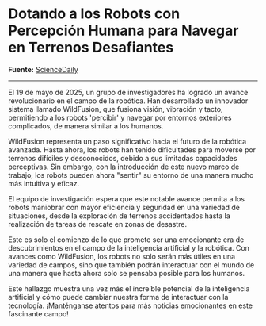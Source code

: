 # Dotando a los Robots con Percepción Humana para Navegar en Terrenos Desafiantes

**Fuente:** [ScienceDaily](https://www.sciencedaily.com/releases/2025/05/250519132021.htm)

---

El 19 de mayo de 2025, un grupo de investigadores ha logrado un avance revolucionario en el campo de la robótica. Han desarrollado un innovador sistema llamado WildFusion, que fusiona visión, vibración y tacto, permitiendo a los robots 'percibir' y navegar por entornos exteriores complicados, de manera similar a los humanos.

WildFusion representa un paso significativo hacia el futuro de la robótica avanzada. Hasta ahora, los robots han tenido dificultades para moverse por terrenos difíciles y desconocidos, debido a sus limitadas capacidades perceptivas. Sin embargo, con la introducción de este nuevo marco de trabajo, los robots pueden ahora "sentir" su entorno de una manera mucho más intuitiva y eficaz.

El equipo de investigación espera que este notable avance permita a los robots maniobrar con mayor eficiencia y seguridad en una variedad de situaciones, desde la exploración de terrenos accidentados hasta la realización de tareas de rescate en zonas de desastre.

Este es solo el comienzo de lo que promete ser una emocionante era de descubrimientos en el campo de la inteligencia artificial y la robótica. Con avances como WildFusion, los robots no solo serán más útiles en una variedad de campos, sino que también podrán interactuar con el mundo de una manera que hasta ahora solo se pensaba posible para los humanos. 

Este hallazgo muestra una vez más el increíble potencial de la inteligencia artificial y cómo puede cambiar nuestra forma de interactuar con la tecnología. ¡Manténganse atentos para más noticias emocionantes en este fascinante campo!